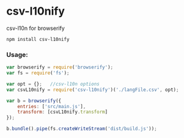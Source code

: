 # csv-l10nify
csv-l10n for browserify

```
npm install csv-l10nify
```

### Usage:
```js
var browserify = require('browserify');
var fs = require('fs');

var opt = {};	//csv-l10n options
var csvL10nify = require('csv-l10nify')('./langFile.csv', opt);

var b = browserify({
	entries: ['src/main.js'],
	transform: [csvL10nify.transform]
});

b.bundle().pipe(fs.createWriteStream('dist/build.js'));
```
